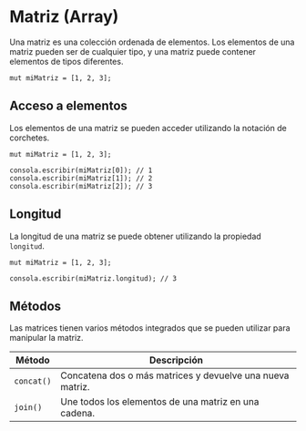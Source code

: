 # Matriz (Array)

Una matriz es una colección ordenada de elementos. Los elementos de una matriz pueden ser de cualquier tipo, y una matriz puede contener elementos de tipos diferentes.

```esjs
mut miMatriz = [1, 2, 3];
```

## Acceso a elementos

Los elementos de una matriz se pueden acceder utilizando la notación de corchetes.

```esjs
mut miMatriz = [1, 2, 3];

consola.escribir(miMatriz[0]); // 1
consola.escribir(miMatriz[1]); // 2
consola.escribir(miMatriz[2]); // 3
```

## Longitud

La longitud de una matriz se puede obtener utilizando la propiedad `longitud`.

```esjs
mut miMatriz = [1, 2, 3];

consola.escribir(miMatriz.longitud); // 3
```

## Métodos

Las matrices tienen varios métodos integrados que se pueden utilizar para manipular la matriz.

| Método | Descripción |
| --- | --- |
| `concat()` | Concatena dos o más matrices y devuelve una nueva matriz. |
| `join()` | Une todos los elementos de una matriz en una cadena. |



